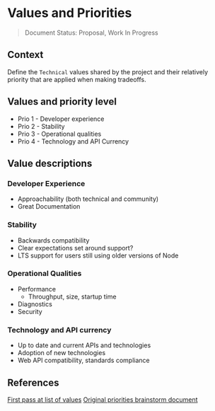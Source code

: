 # Values and Priorities

> Document Status: Proposal, Work In Progress

## Context

Define the `Technical` values shared by the project and their relatively priority
that are applied when making tradeoffs.


## Values and priority level

- Prio 1 - Developer experience
- Prio 2 - Stability
- Prio 3 - Operational qualities
- Prio 4 - Technology and API Currency

## Value descriptions

### Developer Experience
  - Approachability (both technical and community)
  - Great Documentation 

### Stability
  - Backwards compatibility
  - Clear expectations set around support?
  - LTS support for users still using older versions of Node 

### Operational Qualities
  - Performance
    - Throughput, size, startup time
  - Diagnostics 
  - Security

### Technology and API currency
  - Up to date and current APIs and technologies
  - Adoption of new technologies
  - Web API compatibility, standards compliance

## References

[First pass at list of values](https://github.com/nodejs/next-10/issues/5)
[Original priorities brainstorm document](https://docs.google.com/document/d/1sbO_zCn9n_JH2zuGtqNAahUhA_mGFA89DdAme8nEdsw)
